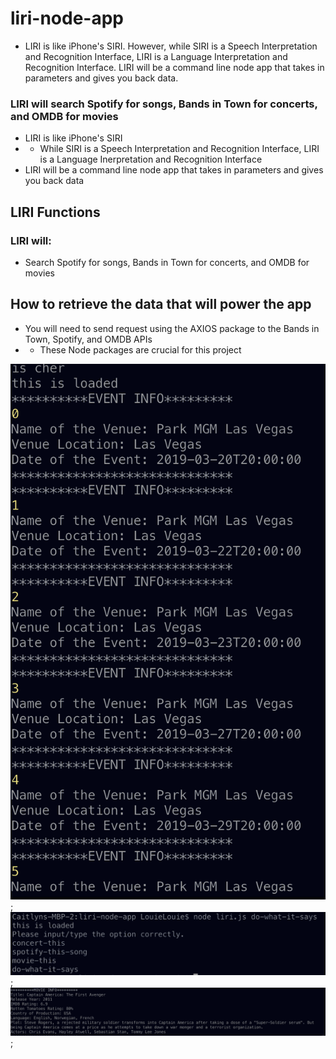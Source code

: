 # liri-node-app
- LIRI is like iPhone's SIRI. However, while SIRI is a Speech Interpretation and Recognition Interface, LIRI is a Language Interpretation and Recognition Interface. LIRI will be a command line node app that takes in parameters and gives you back data.

### LIRI will search Spotify for songs, Bands in Town for concerts, and OMDB for movies
- LIRI is like iPhone's SIRI
- - While SIRI is a Speech Interpretation and Recognition Interface, LIRI is a Language Inerpretation and Recognition Interface
- LIRI will be a command line node app that takes in parameters and gives you back data

## LIRI Functions
### LIRI will:
- Search Spotify for songs, Bands in Town for concerts, and OMDB for movies

## How to retrieve the data that will power the app
- You will need to send request using the AXIOS package to the Bands in Town, Spotify, and OMDB APIs
- - These Node packages are crucial for this project

![concert](./images/concert-this.png);
![dowhatitsays](./images/do-what-it-says.png);
![movie](./images/movie-this.png);
